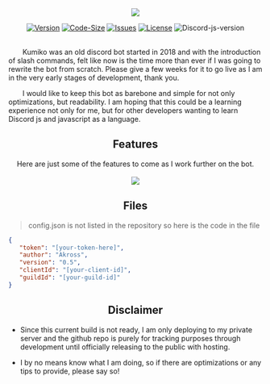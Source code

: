 <div align="center">
<img src="https://i.imgur.com/CNqwXru.png" />

[![Version][version-shield]](repo-url)
[![Code-Size][code-size-shield]](repo-url)
[![Issues][issues-sheild]](repo-url)
[![License][license-shield]](repo-url)
![Discord-js-version][discord-js]
<br></br>
</div>

&emsp;&emsp;Kumiko was an old discord bot started in 2018 and with the introduction of slash commands, felt like now is the time more than ever if I was going to rewrite the bot from scratch. Please give a few weeks for it to go live as I am in the very early stages of development, thank you.

&emsp;&emsp;I would like to keep this bot as barebone and simple for not only optimizations, but readability. I am hoping that this could be a learning experience not only for me, but for other developers wanting to learn Discord js and javascript as a language.

<div align="center"><h2>Features</h2>
    Here are just some of the features to come as I work further on the bot.
    <br></br>
    <img src="https://i.imgur.com/2odML5a.png">
</div>

<div align="center"><h2>Files</h2></div>

> config.json is not listed in the repository so here is the code in the file

 ```json
{
    "token": "[your-token-here]",
    "author": "Akross",
    "version": "0.5",
    "clientId": "[your-client-id]",
    "guildId": "[your-guild-id]"
}
```

<div align="center"><h2>Disclaimer</h2></div>

- Since this current build is not ready, I am only deploying to my private server and the github repo is purely for tracking purposes through development until officially releasing to the public with hosting.

- I by no means know what I am doing, so if there are optimizations or any tips to provide, please say so!

[version-shield]: https://img.shields.io/github/v/release/akr0ss/kumiko-discord-bot?include_prereleases
[repo-url]: https://github.com/akr0ss/kumiko-discord-bot
[code-size-shield]: https://img.shields.io/github/languages/code-size/akr0ss/kumiko-discord-bot
[issues-sheild]: https://img.shields.io/github/issues/akr0ss/kumiko-discord-bot
[license-shield]: https://img.shields.io/github/license/akr0ss/kumiko-discord-bot
[discord-js]: https://img.shields.io/badge/Discord.js-v14.7.1-%232C7D59
